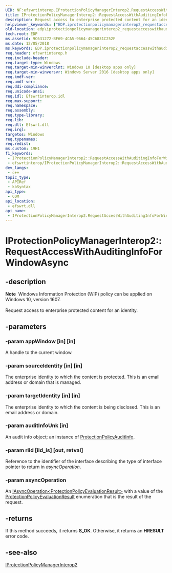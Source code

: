 ```yaml
---
UID: NF:efswrtinterop.IProtectionPolicyManagerInterop2.RequestAccessWithAuditingInfoForWindowAsync
title: IProtectionPolicyManagerInterop2::RequestAccessWithAuditingInfoForWindowAsync (efswrtinterop.h)
description: Request access to enterprise protected content for an identity. (IProtectionPolicyManagerInterop2.RequestAccessWithAuditingInfoForWindowAsync)
helpviewer_keywords: ["EDP.iprotectionpolicymanagerinterop2_requestaccesswithauditinginfoforwindowasync","IProtectionPolicyManagerInterop2 interface","RequestAccessWithAuditingInfoForWindowAsync method","IProtectionPolicyManagerInterop2.RequestAccessWithAuditingInfoForWindowAsync","IProtectionPolicyManagerInterop2::RequestAccessWithAuditingInfoForWindowAsync","RequestAccessWithAuditingInfoForWindowAsync","RequestAccessWithAuditingInfoForWindowAsync method","RequestAccessWithAuditingInfoForWindowAsync method","IProtectionPolicyManagerInterop2 interface","efswrtinterop/IProtectionPolicyManagerInterop2::RequestAccessWithAuditingInfoForWindowAsync"]
old-location: edp\iprotectionpolicymanagerinterop2_requestaccesswithauditinginfoforwindowasync.htm
tech.root: EDP
ms.assetid: 9C631272-BF69-4CA5-9664-45C6831C252F
ms.date: 12/05/2018
ms.keywords: EDP.iprotectionpolicymanagerinterop2_requestaccesswithauditinginfoforwindowasync, IProtectionPolicyManagerInterop2 interface,RequestAccessWithAuditingInfoForWindowAsync method, IProtectionPolicyManagerInterop2.RequestAccessWithAuditingInfoForWindowAsync, IProtectionPolicyManagerInterop2::RequestAccessWithAuditingInfoForWindowAsync, RequestAccessWithAuditingInfoForWindowAsync, RequestAccessWithAuditingInfoForWindowAsync method, RequestAccessWithAuditingInfoForWindowAsync method,IProtectionPolicyManagerInterop2 interface, efswrtinterop/IProtectionPolicyManagerInterop2::RequestAccessWithAuditingInfoForWindowAsync
req.header: efswrtinterop.h
req.include-header: 
req.target-type: Windows
req.target-min-winverclnt: Windows 10 [desktop apps only]
req.target-min-winversvr: Windows Server 2016 [desktop apps only]
req.kmdf-ver: 
req.umdf-ver: 
req.ddi-compliance: 
req.unicode-ansi: 
req.idl: Efswrtinterop.idl
req.max-support: 
req.namespace: 
req.assembly: 
req.type-library: 
req.lib: 
req.dll: Efswrt.dll
req.irql: 
targetos: Windows
req.typenames: 
req.redist: 
ms.custom: 19H1
f1_keywords:
 - IProtectionPolicyManagerInterop2::RequestAccessWithAuditingInfoForWindowAsync
 - efswrtinterop/IProtectionPolicyManagerInterop2::RequestAccessWithAuditingInfoForWindowAsync
dev_langs:
 - c++
topic_type:
 - APIRef
 - kbSyntax
api_type:
 - COM
api_location:
 - efswrt.dll
api_name:
 - IProtectionPolicyManagerInterop2.RequestAccessWithAuditingInfoForWindowAsync
---
```


# IProtectionPolicyManagerInterop2::RequestAccessWithAuditingInfoForWindowAsync


## -description

<div class="alert"><b>Note</b>  Windows Information Protection (WIP) policy can be applied on Windows 10, version 1607.</div>
<div> </div>Request access to enterprise protected content for an identity.

## -parameters

### -param appWindow [in] [in]

A handle to the current window.

### -param sourceIdentity [in] [in]

The enterprise identity to which the content is protected. This is an email address or domain that is managed.

### -param targetIdentity [in] [in]

   The enterprise identity to which the content is being disclosed. This is an email address or domain.

### -param auditInfoUnk [in]

  An audit info object; an instance of <a href="/uwp/api/Windows.Security.EnterpriseData.ProtectionPolicyAuditInfo">ProtectionPolicyAuditInfo</a>.

### -param riid [iid_is] [out, retval]

  Reference to the identifier of the interface describing the type of interface pointer to return in <i>asyncOperation</i>.

### -param asyncOperation

An <a href="/uwp/api/Windows.Foundation.IAsyncOperation_TResult_">IAsyncOperation&lt;ProtectionPolicyEvaluationResult&gt;</a> with a value of the <a href="/uwp/api/windows.security.enterprisedata.protectionpolicyevaluationresult">ProtectionPolicyEvaluationResult</a> enumeration that is the result of the request.

## -returns

If this method succeeds, it returns <b>S_OK</b>. Otherwise, it returns an <b>HRESULT</b> error code.

## -see-also

<a href="/previous-versions/windows/desktop/api/efswrtinterop/nn-efswrtinterop-iprotectionpolicymanagerinterop2">IProtectionPolicyManagerInterop2</a>
